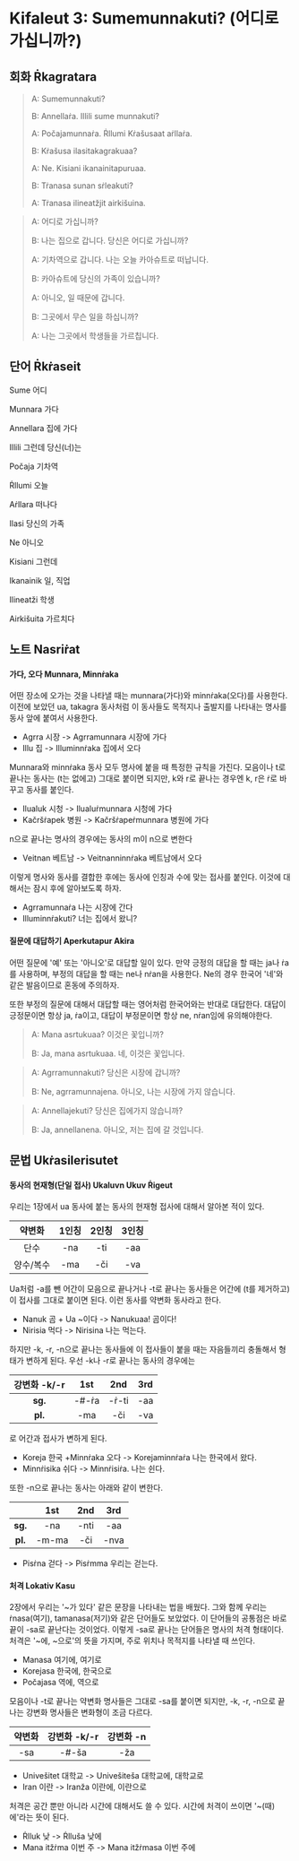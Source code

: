 # Kifaleut 3: Sumemunnakuti? (어디로 가십니까?)



## 회화 Ṙkagratara

> A: Sumemunnakuti?
>
> B: Annellaṙa. Illili sume munnakuti?
>
> A: Počajamunnaṙa. Ṙllumi Kṙašusaat aṙllaṙa.
>
> B: Kṙašusa ilasitakagrakuaa? 
>
> A: Ne. Kisiani ikanainitapuruaa.
>
> B: Tṙanasa sunan sṙleakuti? 
>
> A: Tṙanasa ilineatžjit airkišuina.

> A: 어디로 가십니까?
>
> B: 나는 집으로 갑니다. 당신은 어디로 가십니까?
>
> A: 기차역으로 갑니다. 나는 오늘 카아슈트로 떠납니다.
>
> B: 카아슈트에 당신의 가족이 있습니까?
>
> A: 아니오, 일 때문에 갑니다.
>
> B: 그곳에서 무슨 일을 하십니까?
>
> A: 나는 그곳에서 학생들을 가르칩니다.



## 단어 Ṙkṙaseit

Sume 어디

Munnara 가다

Annellara 집에 가다

Illili 그런데 당신(너)는

Počaja 기차역

Ṙllumi 오늘

Aṙllara 떠나다

Ilasi 당신의 가족

Ne 아니오

Kisiani 그런데

Ikanainik 일, 직업

Ilineatži 학생

Airkišuita 가르치다



## 노트 Nasriṙat

#### 가다, 오다 Munnara, Minnṙaka

어떤 장소에 오가는 것을 나타낼 때는 munnara(가다)와 minnṙaka(오다)를 사용한다. 이전에 보았던 ua, takagra 동사처럼 이 동사들도 목적지나 출발지를 나타내는 명사를 동사 앞에 붙여서 사용한다. 

- Agrra 시장 -> Agrramunnara 시장에 가다
- Illu 집 -> Illuminnṙaka 집에서 오다



Munnara와 minnṙaka 동사 모두 명사에 붙을 때 특정한 규칙을 가진다. 모음이나 t로 끝나는 동사는 (t는 없에고) 그대로 붙이면 되지만, k와 r로 끝나는 경우엔 k, r은 ṙ로 바꾸고 동사를 붙인다.

- Ilualuk 시청 -> Ilualuṙmunnara 시청에 가다
- Kačršṙapek 병원 -> Kačršṙapeṙmunnara 병원에 가다



n으로 끝나는 명사의  경우에는 동사의 m이 n으로 변한다

- Veitnan 베트남 -> Veitnanninnṙaka 베트남에서 오다



이렇게 명사와 동사를 결합한 후에는 동사에 인칭과 수에 맞는 접사를 붙인다. 이것에 대해서는 잠시 후에 알아보도록 하자.

- Agrramunnaṙa 나는 시장에 간다
- Illuminnṙakuti? 너는 집에서 왔니?



#### 질문에 대답하기 Aperkutapur Akira

어떤 질문에 '예' 또는 '아니오'로 대답할 일이 있다. 만약 긍정의 대답을 할 때는 ja나 ṙa를 사용하며, 부정의 대답을 할 때는 ne나 nṙan을 사용한다. Ne의 경우 한국어 '네'와 같은 발음이므로 혼동에 주의하자.

또한 부정의 질문에 대해서 대답할 때는 영어처럼 한국어와는 반대로 대답한다. 대답이 긍정문이면 항상 ja, ṙa이고, 대답이 부정문이면 항상 ne, nṙan임에 유의해야한다.

> A: Mana asrtukuaa? 이것은 꽃입니까?
>
> B: Ja, mana asrtukuaa. 네, 이것은 꽃입니다.

> A: Agrramunnakuti? 당신은 시장에 갑니까?
>
> B: Ne, agrramunnajena. 아니오, 나는 시장에 가지 않습니다.

> A: Annellajekuti? 당신은 집에가지 않습니까?
>
> B: Ja, annellanena. 아니오, 저는 집에 갈 것입니다.



## 문법 Ukṙasilerisutet

#### 동사의 현재형(단일 접사) Ukaluvn Ukuv Ṙigeut

우리는 1장에서 ua 동사에 붙는 동사의 현재형 접사에 대해서 알아본 적이 있다.

|  약변화   | 1인칭 | 2인칭 | 3인칭 |
| :-------: | :---: | :---: | :---: |
|   단수    |  -na  |  -ti  |  -aa  |
| 양수/복수 |  -ma  |  -či  |  -va  |

Ua처럼 -a를 뺀 어간이 모음으로 끝나거나 -t로 끝나는 동사들은 어간에 (t를 제거하고) 이 접사를 그대로 붙이면 된다. 이런 동사를 약변화 동사라고 한다. 

- Nanuk 곰 + Ua ~이다 -> Nanukuaa! 곰이다!
- Nirisia 먹다 -> Nirisina 나는 먹는다.



하지만 -k, -r, -n으로 끝나는 동사들에 이 접사들이 붙을 때는 자음들끼리 충돌해서 형태가 변하게 된다. 우선 -k나 -r로 끝나는 동사의 경우에는

| 강변화 -k/-r |  1st  |  2nd  | 3rd  |
| :----------: | :---: | :---: | :--: |
|   **sg.**    | -#-ṙa | -ṙ-ti | -aa  |
|   **pl.**    |  -ma  |  -či  | -va  |

로 어간과 접사가 변하게 된다.

- Koreja 한국 +Minnṙaka 오다 -> Korejaminnṙaṙa 나는 한국에서 왔다.
- Minnṙisika 쉬다 -> Minnṙisiṙa. 나는 쉰다.



또한 -n으로 끝나는 동사는 아래와 같이 변한다.

|         |  1st  | 2nd  | 3rd  |
| :-----: | :---: | :--: | :--: |
| **sg.** |  -na  | -nti | -aa  |
| **pl.** | -m-ma | -či  | -nva |

- Pisṙna 걷다 -> Pisṙmma 우리는 걷는다.



#### 처격 Lokativ Kasu

2장에서 우리는 '~가 있다' 같은 문장을 나타내는 법을 배웠다. 그와 함께 우리는 ṙnasa(여기), tamanasa(저기)와 같은 단어들도 보았었다. 이 단어들의 공통점은 바로 끝이 -sa로 끝난다는 것이었다. 이렇게 -sa로 끝나는 단어들은 명사의 처격 형태이다. 처격은 '~에, ~으로'의 뜻을 가지며, 주로 위치나 목적지를 나타낼 때 쓰인다.

- Manasa 여기에, 여기로
- Korejasa 한국에, 한국으로
- Počajasa 역에, 역으로

모음이나 -t로 끝나는 약변화 명사들은 그대로 -sa를 붙이면 되지만, -k, -r, -n으로 끝나는 강변화 명사들은 변화형이 조금 다르다.

| 약변화 | 강변화 -k/-r | 강변화 -n |
| :----: | :----------: | :-------: |
|  -sa   |    -#-ša     |    -ža    |

- Univešitet 대학교 -> Univešiteša 대학교에, 대학교로
- Iran 이란 -> Iranža 이란에, 이란으로

처격은 공간 뿐만 아니라 시간에 대해서도 쓸 수 있다. 시간에 처격이 쓰이면 '~(때)에'라는 뜻이 된다.

- Ṙlluk 낮 -> Ṙlluša 낮에
- Mana itžṙma 이번 주 -> Mana itžṙmasa 이번 주에